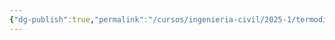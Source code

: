 ```yaml
---
{"dg-publish":true,"permalink":"/cursos/ingenieria-civil/2025-1/termodinamica/tareas/tareas/","tags":["I1IIQ1003"]}
---
```


